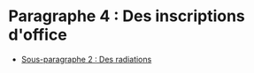 # Paragraphe 4 : Des inscriptions d'office

- [Sous-paragraphe 2 : Des radiations](sous-paragraphe-2)
